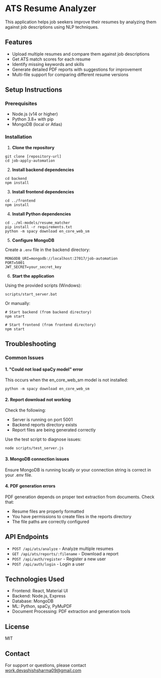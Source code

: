 # ATS Resume Analyzer

This application helps job seekers improve their resumes by analyzing them against job descriptions using NLP techniques.

## Features

- Upload multiple resumes and compare them against job descriptions
- Get ATS match scores for each resume
- Identify missing keywords and skills
- Generate detailed PDF reports with suggestions for improvement
- Multi-file support for comparing different resume versions

## Setup Instructions

### Prerequisites

- Node.js (v14 or higher)
- Python 3.8+ with pip
- MongoDB (local or Atlas)

### Installation

1. **Clone the repository**

```
git clone [repository-url]
cd job-apply-automation
```

2. **Install backend dependencies**

```
cd backend
npm install
```

3. **Install frontend dependencies**

```
cd ../frontend
npm install
```

4. **Install Python dependencies**

```
cd ../ml-models/resume_matcher
pip install -r requirements.txt
python -m spacy download en_core_web_sm
```

5. **Configure MongoDB**

Create a `.env` file in the backend directory:

```
MONGODB_URI=mongodb://localhost:27017/job-automation
PORT=5001
JWT_SECRET=your_secret_key
```

6. **Start the application**

Using the provided scripts (Windows):

```
scripts/start_server.bat
```

Or manually:

```
# Start backend (from backend directory)
npm start

# Start frontend (from frontend directory)
npm start
```

## Troubleshooting

### Common Issues

#### 1. "Could not load spaCy model" error

This occurs when the en_core_web_sm model is not installed:

```
python -m spacy download en_core_web_sm
```

#### 2. Report download not working

Check the following:

- Server is running on port 5001
- Backend reports directory exists
- Report files are being generated correctly

Use the test script to diagnose issues:

```
node scripts/test_server.js
```

#### 3. MongoDB connection issues

Ensure MongoDB is running locally or your connection string is correct in your .env file.

#### 4. PDF generation errors

PDF generation depends on proper text extraction from documents. Check that:

- Resume files are properly formatted
- You have permissions to create files in the reports directory
- The file paths are correctly configured

## API Endpoints

- `POST /api/ats/analyze` - Analyze multiple resumes
- `GET /api/ats/reports/:filename` - Download a report
- `POST /api/auth/register` - Register a new user
- `POST /api/auth/login` - Login a user

## Technologies Used

- Frontend: React, Material UI
- Backend: Node.js, Express
- Database: MongoDB
- ML: Python, spaCy, PyMuPDF
- Document Processing: PDF extraction and generation tools

## License

MIT

## Contact

For support or questions, please contact [work.devashishsharma09@gmail.com](mailto:work.devashishsharma09@gmail.com)
